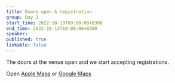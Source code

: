 ```yaml
---
title: Doors open & registration
group: Day 1
start_time: 2022-10-13T09:00:00+0300
end_time: 2022-10-13T10:00:00+0300
speaker:
published: true
linkable: false
---
```


The doors at the venue open and we start accepting registrations.

Open [Apple Maps](https://maps.apple.com/?address=Paasivuorenkatu%205%20A,%2000530%20Helsinki,%20Finland&auid=7993746713642562493&ll=60.178752,24.947594&lsp=9902&q=Paasitorni&_ext=CioKBAgEEHkKBAgFEAMKBAgGEG0KBAgKEAAKBAhSEAMKBAhVEA8KBAhZEAISJikzorQoThZOQDFGcmSeRfA4QDmxd9qEdBdOQEE+Thx25fQ4QFAE) or [Google Maps](https://g.page/paasitorni?share)
